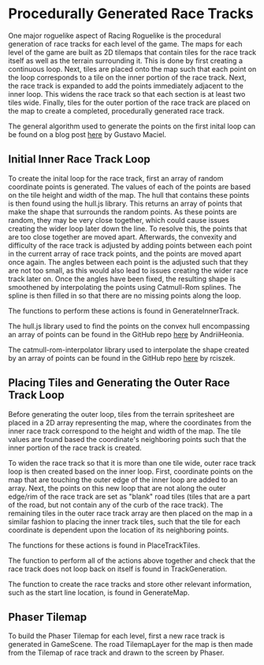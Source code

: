 # Procedurally Generated Race Tracks

One major roguelike aspect of Racing Roguelike is the procedural generation of race tracks for each level of the game. The maps for each level of the game are built as 2D tilemaps that contain tiles for the race track itself as well as the terrain surrounding it. This is done by first creating a continuous loop. Next, tiles are placed onto the map such that each point on the loop corresponds to a tile on the inner portion of the race track. Next, the race track is expanded to add the points immediately adjacent to the inner loop. This widens the race track so that each section is at least two tiles wide. Finally, tiles for the outer portion of the race track are placed on the map to create a completed, procedurally generated race track.

The general algorithm used to generate the points on the first inital loop can be found on a blog post [here](http://blog.meltinglogic.com/2013/12/how-to-generate-procedural-racetracks/) by Gustavo Maciel.

## Initial Inner Race Track Loop

To create the inital loop for the race track, first an array of random coordinate points is generated. The values of each of the points are based on the tile height and width of the map. The hull that contains these points is then found using the hull.js library. This returns an array of points that make the shape that surrounds the random points. As these points are random, they may be very close together, which could cause issues creating the wider loop later down the line. To resolve this, the points that are too close together are moved apart. Afterwards, the convexity and difficulty of the race track is adjusted by adding points between each point in the current array of race track points, and the points are moved apart once again. The angles between each point is the adjusted such that they are not too small, as this would also lead to issues creating the wider race track later on. Once the angles have been fixed, the resulting shape is smoothened by interpolating the points using Catmull-Rom splines. The spline is then filled in so that there are no missing points along the loop. 

The functions to perform these actions is found in GenerateInnerTrack.

The hull.js library used to find the points on the convex hull encompassing an array of points can be found in the GitHub repo [here](https://github.com/AndriiHeonia/hull) by AndriiHeonia.

The catmull-rom-interpolator library used to interpolate the shape created by an array of points can be found in the GitHub repo [here](https://github.com/rciszek/catmull-rom-interpolator) by rciszek.


## Placing Tiles and Generating the Outer Race Track Loop

Before generating the outer loop, tiles from the terrain spritesheet are placed in a 2D array representing the map, where the coordinates from the inner race track correspond to the height and width of the map. The tile values are found based the coordinate's neighboring points such that the inner portion of the race track is created.

To widen the race track so that it is more than one tile wide, outer race track loop is then created based on the inner loop. First, coordinate points on the map that are touching the outer edge of the inner loop are added to an array. Next, the points on this new loop that are not along the outer edge/rim of the race track are set as "blank" road tiles (tiles that are a part of the road, but not contain any of the curb of the race track). The remaining tiles in the outer race track array are then placed on the map in a similar fashion to placing the inner track tiles, such that the tile for each coordinate is dependent upon the location of its neighboring points.

The functions for these actions is found in PlaceTrackTiles.

The function to perform all of the actions above together and check that the race track does not loop back on itself is found in TrackGeneration.

The function to create the race tracks and store other relevant information, such as the start line location, is found in GenerateMap.

## Phaser Tilemap

To build the Phaser Tilemap for each level, first a new race track is generated in GameScene. The road TilemapLayer for the map is then made from the Tilemap of race track and drawn to the screen by Phaser.